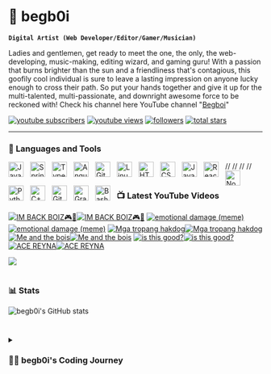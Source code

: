 # 🎉 begb0i

**`Digital Artist (Web Developer/Editor/Gamer/Musician)`**

Ladies and gentlemen, get ready to meet the one, the only, the web-developing, music-making, editing wizard, and gaming guru! With a passion that burns brighter than the sun and a friendliness that's contagious, this goofily cool individual is sure to leave a lasting impression on anyone lucky enough to cross their path. So put your hands together and give it up for the multi-talented, multi-passionate, and downright awesome force to be reckoned with! Check his channel here YouTube channel "[Begboi][youtube]"

   <p align="left">
      <a href="https://www.youtube.com/@begboi231?sub_confirmation=1">
         <img alt="youtube subscribers" title="Subscribe to my YouTube channel" src="https://custom-icon-badges.demolab.com/youtube/channel/subscribers/UCHw_hTJZnVYDMkNZj91momg?color=%23E05D44&label=SUBSCRIBE&logo=video&logoColor=white&style=for-the-badge&labelColor=CE4630"/></a> 
      <a href="https://www.youtube.com/@begboi231">
         <img alt="youtube views" title="YouTube views" src="https://custom-icon-badges.demolab.com/youtube/channel/views/UCHw_hTJZnVYDMkNZj91momg?color=%23E1AD0E&logo=eye&logoColor=white&style=for-the-badge&labelColor=C79600"/></a> 
      <a href="https://github.com/begb0i?tab=followers">
         <img alt="followers" title="Follow me on Github" src="https://custom-icon-badges.demolab.com/github/followers/begb0i?color=236ad3&labelColor=1155ba&style=for-the-badge&logo=person-add&label=Follow&logoColor=white"/></a>
      <a href="https://github.com/begb0i?tab=repositories&sort=stargazers">
         <img alt="total stars" title="Total stars on GitHub" src="https://custom-icon-badges.demolab.com/github/stars/begb0i?color=55960c&style=for-the-badge&labelColor=488207&logo=star"/></a>
   </p>

---

### 🧰 Languages and Tools

<img align="left" alt="Java" width="30px" style="padding-right:10px;" src="https://cdn.jsdelivr.net/gh/devicons/devicon/icons/java/java-original.svg"/>
//<img align="left" alt="Spring" width="30px" style="padding-right:10px;" src="https://cdn.jsdelivr.net/gh/devicons/devicon/icons/spring/spring-original.svg" />
//<img align="left" alt="TypeScript" width="30px" style="padding-right:10px;" src="https://cdn.jsdelivr.net/gh/devicons/devicon/icons/typescript/typescript-plain.svg" />
//<img align="left" alt="Angular" width="30px" style="padding-right:10px;" src="https://cdn.jsdelivr.net/gh/devicons/devicon/icons/angularjs/angularjs-plain.svg" />
<img align="left" alt="Git" width="30px" style="padding-right:10px;" src="https://cdn.jsdelivr.net/gh/devicons/devicon/icons/git/git-original.svg" />
<img align="left" alt="Linux" width="30px" style="padding-right:10px;" src="https://cdn.jsdelivr.net/gh/devicons/devicon/icons/linux/linux-original.svg" />
<img align="left" alt="HTML" width="30px" style="padding-right:10px;" src="https://cdn.jsdelivr.net/gh/devicons/devicon/icons/html5/html5-plain.svg" />
<img align="left" alt="CSS" width="30px" style="padding-right:10px;" src="https://cdn.jsdelivr.net/gh/devicons/devicon/icons/css3/css3-plain.svg" />
<img align="left" alt="JavaScript" width="30px" style="padding-right:10px;" src="https://cdn.jsdelivr.net/gh/devicons/devicon/icons/javascript/javascript-plain.svg" />
<img align="left" alt="React" width="30px" style="padding-right:10px;" src="https://cdn.jsdelivr.net/gh/devicons/devicon/icons/react/react-original.svg" />
<img align="left" alt="NodeJS" width="30px" style="padding-right:10px;" src="https://cdn.jsdelivr.net/gh/devicons/devicon/icons/nodejs/nodejs-original.svg" />
<img align="left" alt="Python" width="30px" style="padding-right:10px;" src="https://cdn.jsdelivr.net/gh/devicons/devicon/icons/python/python-plain.svg" />
<img align="left" alt="C++" width="30px" style="padding-right:10px;" src="https://cdn.jsdelivr.net/gh/devicons/devicon/icons/cplusplus/cplusplus-line.svg" />
<img align="left" alt="GitHub" width="30px" style="padding-right:10px;" src="https://cdn.jsdelivr.net/gh/devicons/devicon/icons/github/github-original.svg" />
//<img align="left" alt="Gradle" width="30px" style="padding-right:10px;" src="https://cdn.jsdelivr.net/gh/devicons/devicon/icons/gradle/gradle-plain.svg" />
<img align="left" alt="Bash" width="30px" style="padding-right:10px;" src="https://cdn.jsdelivr.net/gh/devicons/devicon/icons/bash/bash-original.svg" />
<br />

#

### 📺 Latest YouTube Videos

<!-- BEGIN YOUTUBE-CARDS -->
[![IM BACK BOIZ🎮📢](https://ytcards.demolab.com/?id=wpwJnKf0Kbg&title=IM+BACK+BOIZ%F0%9F%8E%AE%F0%9F%93%A2&lang=en&timestamp=1666425365&background_color=%230d1117&title_color=%23ffffff&stats_color=%23dedede&width=250&duration=41 "IM BACK BOIZ🎮📢")](https://www.youtube.com/watch?v=wpwJnKf0Kbg#gh-dark-mode-only)[![IM BACK BOIZ🎮📢](https://ytcards.demolab.com/?id=wpwJnKf0Kbg&title=IM+BACK+BOIZ%F0%9F%8E%AE%F0%9F%93%A2&lang=en&timestamp=1666425365&background_color=%23ffffff&title_color=%2324292f&stats_color=%2357606a&width=250&duration=41 "IM BACK BOIZ🎮📢")](https://www.youtube.com/watch?v=wpwJnKf0Kbg#gh-light-mode-only)
[![emotional damage (meme)](https://ytcards.demolab.com/?id=DrN1R6vHaWY&title=emotional+damage+%28meme%29&lang=en&timestamp=1640934227&background_color=%230d1117&title_color=%23ffffff&stats_color=%23dedede&width=250&duration=138 "emotional damage (meme)")](https://www.youtube.com/watch?v=DrN1R6vHaWY#gh-dark-mode-only)[![emotional damage (meme)](https://ytcards.demolab.com/?id=DrN1R6vHaWY&title=emotional+damage+%28meme%29&lang=en&timestamp=1640934227&background_color=%23ffffff&title_color=%2324292f&stats_color=%2357606a&width=250&duration=138 "emotional damage (meme)")](https://www.youtube.com/watch?v=DrN1R6vHaWY#gh-light-mode-only)
[![Mga tropang hakdog](https://ytcards.demolab.com/?id=KAB8-c4Y-qY&title=Mga+tropang+hakdog&lang=en&timestamp=1640929757&background_color=%230d1117&title_color=%23ffffff&stats_color=%23dedede&width=250&duration=14 "Mga tropang hakdog")](https://www.youtube.com/watch?v=KAB8-c4Y-qY#gh-dark-mode-only)[![Mga tropang hakdog](https://ytcards.demolab.com/?id=KAB8-c4Y-qY&title=Mga+tropang+hakdog&lang=en&timestamp=1640929757&background_color=%23ffffff&title_color=%2324292f&stats_color=%2357606a&width=250&duration=14 "Mga tropang hakdog")](https://www.youtube.com/watch?v=KAB8-c4Y-qY#gh-light-mode-only)
[![Me and the bois](https://ytcards.demolab.com/?id=ll4OvyZp_ds&title=Me+and+the+bois&lang=en&timestamp=1640929666&background_color=%230d1117&title_color=%23ffffff&stats_color=%23dedede&width=250&duration=13 "Me and the bois")](https://www.youtube.com/watch?v=ll4OvyZp_ds#gh-dark-mode-only)[![Me and the bois](https://ytcards.demolab.com/?id=ll4OvyZp_ds&title=Me+and+the+bois&lang=en&timestamp=1640929666&background_color=%23ffffff&title_color=%2324292f&stats_color=%2357606a&width=250&duration=13 "Me and the bois")](https://www.youtube.com/watch?v=ll4OvyZp_ds#gh-light-mode-only)
[![is this good?](https://ytcards.demolab.com/?id=1JNCF8opGqE&title=is+this+good%3F&lang=en&timestamp=1640589988&background_color=%230d1117&title_color=%23ffffff&stats_color=%23dedede&width=250&duration=26 "is this good?")](https://www.youtube.com/watch?v=1JNCF8opGqE#gh-dark-mode-only)[![is this good?](https://ytcards.demolab.com/?id=1JNCF8opGqE&title=is+this+good%3F&lang=en&timestamp=1640589988&background_color=%23ffffff&title_color=%2324292f&stats_color=%2357606a&width=250&duration=26 "is this good?")](https://www.youtube.com/watch?v=1JNCF8opGqE#gh-light-mode-only)
[![ACE REYNA](https://ytcards.demolab.com/?id=lF-CEVbRqs0&title=ACE+REYNA&lang=en&timestamp=1640416008&background_color=%230d1117&title_color=%23ffffff&stats_color=%23dedede&width=250&duration=31 "ACE REYNA")](https://www.youtube.com/watch?v=lF-CEVbRqs0#gh-dark-mode-only)[![ACE REYNA](https://ytcards.demolab.com/?id=lF-CEVbRqs0&title=ACE+REYNA&lang=en&timestamp=1640416008&background_color=%23ffffff&title_color=%2324292f&stats_color=%2357606a&width=250&duration=31 "ACE REYNA")](https://www.youtube.com/watch?v=lF-CEVbRqs0#gh-light-mode-only)
<!-- END YOUTUBE-CARDS -->

[<img src="https://custom-icon-badges.demolab.com/badge/-Subscribe%20For%20More-red?style=for-the-badge&logo=video&logoColor=white"/>](https://www.youtube.com/@begboi231?sub_confirmation=1)

#

### 📊 Stats

![begb0i's GitHub stats](https://github-readme-stats.vercel.app/api?username=begb0i&show_icons=true&theme=gruvbox)

<!-- ![GitHub Streak](https://streak-stats.demolab.com?user=begb0i&theme=gruvbox&border_radius=4.5) -->

#

<details>
 <summary><h3>👨‍💻 begb0i's Coding Journey</h3></summary>
Once upon a time, there was a passionate and friendly individual with a love for all things creative. From a young age, he discovered a talent for music and spent countless hours honing his skills as a musician, determined to share his passion with the world. As he grew older, his interests expanded, and he found himself drawn to the world of technology and web development. He immersed himself in the world of coding, constantly learning and striving to improve his skills.

In addition to his love for music and technology, this individual also had a keen eye for detail and a natural talent for editing. He quickly found himself in demand as an editor, working on a wide variety of projects across various mediums.

Despite his busy schedule, this individual never forgot their roots as a gamer, and continued to find time to indulge in his favorite pastime. Through it all, he remained passionate, friendly, and dedicated to his craft, always striving to learn more and become the best version of himself. And so, our hero continues to chase his dreams, creating, building, and inspiring those around him to do the same.
 
[youtube]: https://www.youtube.com/@begboi231
